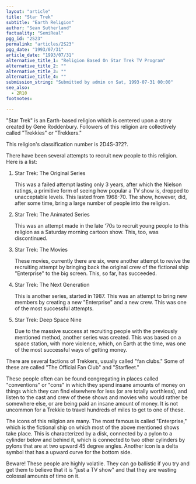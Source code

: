 ```yaml
---
layout: "article"
title: "Star Trek"
subtitle: "Earth Religion"
author: "Sean Sutherland"
factuality: "SemiReal"
pgg_id: "2S23"
permalink: "articles/2S23"
pgg_date: "1993/07/31"
article_date: "1993/07/31"
alternative_title_1: "Religion Based On Star Trek TV Program"
alternative_title_2: ""
alternative_title_3: ""
alternative_title_4: ""
submission_string: "Submitted by admin on Sat, 1993-07-31 00:00"
see_also:
  - 2R10
footnotes: 

---
```

<div>
<p>"Star Trek" is an Earth-based religion which is centered upon a story created by Gene Roddenbury. Followers of this religion are collectively called "Trekkies" or "Trekkers."</p>
<p>This religion's classification number is 2D4S-3?2?.</p>
<p>There have been several attempts to recruit new people to this religion. Here is a list:</p>
<ol>
<li value="1">Star Trek: The Original Series
<p>This was a failed attempt lasting only 3 years, after which the Nielson ratings, a primitive form of seeing how popular a TV show is, dropped to unacceptable levels. This lasted from 1968-70. The show, however, did, after some time, bring a large number of people into the religion.</p>
</li>
<li value="2">Star Trek: The Animated Series
<p>This was an attempt made in the late '70s to recruit young people to this religion as a Saturday morning cartoon show. This, too, was discontinued.</p>
</li>
<li value="3">Star Trek: The Movies
<p>These movies, currently there are six, were another attempt to revive the recruiting attempt by bringing back the original crew of the fictional ship "Enterprise" to the big screen. This, so far, has succeeded.</p>
</li>
<li value="4">Star Trek: The Next Generation
<p>This is another series, started in 1987. This was an attempt to bring new members by creating a new "Enterprise" and a new crew. This was one of the most successful attempts.</p>
</li>
<li value="5">Star Trek: Deep Space Nine
<p>Due to the massive success at recruiting people with the previously mentioned method, another series was created. This was based on a space station, with more violence, which, on Earth at the time, was one of the most successful ways of getting money.</p>
</li>
</ol>
<p>There are several factions of Trekkers, usually called "fan clubs." Some of these are called "The Official Fan Club" and "Starfleet."</p>
<p>These people often can be found congregating in places called "conventions" or "cons" in which they spend insane amounts of money on things which they can find elsewhere for less (or are totally worthless), and listen to the cast and crew of these shows and movies who would rather be somewhere else, or are being paid an insane amount of money. It is not uncommon for a Trekkie to travel hundreds of miles to get to one of these.</p>
<p>The icons of this religion are many. The most famous is called "Enterprise," which is the fictional ship on which most of the above mentioned shows take place. This is characterized by a disk, connected by a pylon to a cylinder below and behind it, which is connected to two other cylinders by pylons that are at two upward 45 degree angles. Another icon is a delta symbol that has a upward curve for the bottom side.</p>
<p>Beware! These people are highly volatile. They can go ballistic if you try and get them to believe that it is "just a TV show" and that they are wasting colossal amounts of time on it.</p>
</div>
